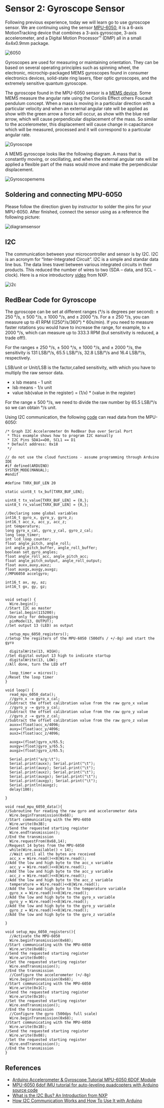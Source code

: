 # Sensor 2: Gyroscope Sensor

Following previous experience, today we will learn go to use gyroscope sensor. We are continuing using the sensor [MPU-6050](https://www.invensense.com/wp-content/uploads/2015/02/MPU-6000-Register-Map1.pdf), it is a 6-axis MotionTracking device that combines a 3-axis gyroscope, 3-axis accelerometer, and a Digital Motion Processor™ (DMP) all in a small 4x4x0.9mm package.

![6050](pics/mpu-6050.jpg)

 Gyroscopes are used for measuring or maintaining orientation. They can be based on several operating principles such as spinning wheel, the electronic, microchip-packaged MEMS gyroscopes found in consumer electronics devices, solid-state ring lasers, fiber optic gyroscopes, and the extremely sensitive quantum gyroscope.

The gyroscope found in the MPU-6050 sensor is a [MEMS device](http://howtomechatronics.com/how-it-works/electrical-engineering/mems-accelerometer-gyrocope-magnetometer-arduino/). Some MEMS measure the angular rate using the Coriolis Effect others Foucault pendulum concept. When a mass is moving in a particular direction with a particular velocity and when an external angular rate will be applied as show with the green arrow a force will occur, as show with the blue red arrow, which will cause perpendicular displacement of the mass. So similar to the accelerometer, this displacement will cause change in capacitance which will be measured, processed and it will correspond to a particular angular rate.

![Gyroscope](pics/Gyroscope-How-It-Works.png)

A MEMS gyroscope looks like the following diagram. A mass that is constantly moving, or oscillating, and when the external angular rate will be applied a flexible part of the mass would move and make the perpendicular displacement.

![Gyroscopemems](pics/Gyroscope-Microstructure.jpg)

## Soldering and connecting MPU-6050

Please follow the direction given by instructor to solder the pins for your MPU-6050. After finished, connect the sensor using as a reference the following picture:

![diagramsensor](pics/IMG_6779.JPG)

## I2C

The communication between your microcontroller and sensor is by I2C. I2C is an acronym for “Inter-Integrated Circuit”. I2C is a simple and standar data line bus. The data lines travel between various integrated circuits in their products. This reduced the number of wires to two (SDA – data, and SCL – clock). Here is a nice introductory [video](https://www.youtube.com/watch?v=BcWixZcZ6JY) from NXP.

![i2c](pics/I2C-Communication-How-It-Works.png)


## RedBear Code for Gyroscope

The gyroscope can be set at different ranges (°/s is degrees per second): ± 250 °/s, ± 500 °/s, ± 1000 °/s, and ± 2000 °/s. For a ± 250 °/s, you can measure up to 41 RPM ((250°/s/360°) * 60s/min). If you need to measure faster rotations you would have to increase the range, for example, to ± 2000 °/s, which can measure up to 333.3 RPM (but sensitivity is reduced, a trade off!).

For the ranges  ± 250 °/s, ± 500 °/s, ± 1000 °/s, and ± 2000 °/s, the sensitivity is 131 LSB/°/s, 65.5 LSB/°/s, 32.8 LSB/°/s and 16.4 LSB/°/s, respectively.

LSB/unit or Unit/LSB is the factor,called sensitivity, with which you have to multiply the raw sensor data.

* x lsb means - 1 unit
* lsb means - 1/x unit
* value lsb(value in the register) = (1/x) * (value in the register)

For the range ± 500 °/s, we need to divide the raw number by 65.5 LSB/°/s so we can obtain °/s unit.

Using I2C communication, the following [code](https://github.com/jpduarteeecs/hardwaremakers/blob/master/labs_sp17/sensor_accgyro/acc_gyro/acc_gyro.ino) can read data from the MPU-6050:

```Arduino
/* Graph I2C Accelerometer On RedBear Duo over Serial Port
 * This example shows how to program I2C manually
 * I2C Pins SDA1==D0, SCL1 == D1
 * Default address: 0x18
 */

// do not use the cloud functions - assume programming through Arduino IDE
#if defined(ARDUINO)
SYSTEM_MODE(MANUAL);
#endif

#define TXRX_BUF_LEN 20

static uint8_t tx_buf[TXRX_BUF_LEN];

uint8_t tx_value[TXRX_BUF_LEN] = {0,};
uint8_t rx_value[TXRX_BUF_LEN] = {0,};

//Declaring some global variables
int16_t gyro_x, gyro_y, gyro_z;
int16_t acc_x, acc_y, acc_z;
int temperature;
long gyro_x_cal, gyro_y_cal, gyro_z_cal;
long loop_timer;
int lcd_loop_counter;
float angle_pitch, angle_roll;
int angle_pitch_buffer, angle_roll_buffer;
boolean set_gyro_angles;
float angle_roll_acc, angle_pitch_acc;
float angle_pitch_output, angle_roll_output;
float auxx,auxy,auxz;
float auxgx,auxgy,auxgz;
//MPU6050 accelgyro;

int16_t ax, ay, az;
int16_t gx, gy, gz;


void setup() {
  Wire.begin();                                                        //Start I2C as master
  Serial.begin(115200);                                               //Use only for debugging
  pinMode(13, OUTPUT);                                                 //Set output 13 (LED) as output

  setup_mpu_6050_registers();                                          //Setup the registers of the MPU-6050 (500dfs / +/-8g) and start the gyro

  digitalWrite(13, HIGH);                                              //Set digital output 13 high to indicate startup
  digitalWrite(13, LOW);                                               //All done, turn the LED off

  loop_timer = micros();                                               //Reset the loop timer
}

void loop() {
  read_mpu_6050_data();
  //gyro_x -= gyro_x_cal;                                                //Subtract the offset calibration value from the raw gyro_x value
  //gyro_y -= gyro_y_cal;                                                //Subtract the offset calibration value from the raw gyro_y value
  //gyro_z -= gyro_z_cal;                                                //Subtract the offset calibration value from the raw gyro_z value
  auxx=(float)acc_x/4096;
  auxy=(float)acc_y/4096;
  auxz=(float)acc_z/4096;

  auxgx=(float)gyro_x/65.5;
  auxgy=(float)gyro_y/65.5;
  auxgz=(float)gyro_z/65.5;

  Serial.print("a/g:\t");
  Serial.print(auxx); Serial.print("\t");
  Serial.print(auxy); Serial.print("\t");
  Serial.print(auxz); Serial.print("\t");
  Serial.print(auxgx); Serial.print("\t");
  Serial.print(auxgy); Serial.print("\t");
  Serial.println(auxgz);
  delay(100);

}

void read_mpu_6050_data(){                                             //Subroutine for reading the raw gyro and accelerometer data
  Wire.beginTransmission(0x68);                                        //Start communicating with the MPU-6050
  Wire.write(0x3B);                                                    //Send the requested starting register
  Wire.endTransmission();                                              //End the transmission
  Wire.requestFrom(0x68,14);                                           //Request 14 bytes from the MPU-6050
  while(Wire.available() < 14);
  //Wait until all the bytes are received
  acc_x = Wire.read()<<8|Wire.read();                                  //Add the low and high byte to the acc_x variable
  acc_y = Wire.read()<<8|Wire.read();                                  //Add the low and high byte to the acc_y variable
  acc_z = Wire.read()<<8|Wire.read();                                  //Add the low and high byte to the acc_z variable
  temperature = Wire.read()<<8|Wire.read();                            //Add the low and high byte to the temperature variable
  gyro_x = Wire.read()<<8|Wire.read();                                 //Add the low and high byte to the gyro_x variable
  gyro_y = Wire.read()<<8|Wire.read();                                 //Add the low and high byte to the gyro_y variable
  gyro_z = Wire.read()<<8|Wire.read();                                 //Add the low and high byte to the gyro_z variable

}

void setup_mpu_6050_registers(){
  //Activate the MPU-6050
  Wire.beginTransmission(0x68);                                        //Start communicating with the MPU-6050
  Wire.write(0x6B);                                                    //Send the requested starting register
  Wire.write(0x00);                                                    //Set the requested starting register
  Wire.endTransmission();                                              //End the transmission
  //Configure the accelerometer (+/-8g)
  Wire.beginTransmission(0x68);                                        //Start communicating with the MPU-6050
  Wire.write(0x1C);                                                    //Send the requested starting register
  Wire.write(0x10);                                                    //Set the requested starting register
  Wire.endTransmission();                                              //End the transmission
  //Configure the gyro (500dps full scale)
  Wire.beginTransmission(0x68);                                        //Start communicating with the MPU-6050
  Wire.write(0x1B);                                                    //Send the requested starting register
  Wire.write(0x08);                                                    //Set the requested starting register
  Wire.endTransmission();                                              //End the transmission
}

```

## References

* [Arduino Accelerometer & Gyroscope Tutorial MPU-6050 6DOF Module](https://www.youtube.com/watch?v=M9lZ5Qy5S2s)
* [MPU-6050 6dof IMU tutorial for auto-leveling quadcopters with Arduino source code](https://www.youtube.com/watch?v=4BoIE8YQwM8)
* [What is the I2C Bus? An Introduction from NXP](https://www.youtube.com/watch?v=BcWixZcZ6JY)
* [How I2C Communication Works and How To Use It with Arduino](https://www.youtube.com/watch?v=6IAkYpmA1DQ)
